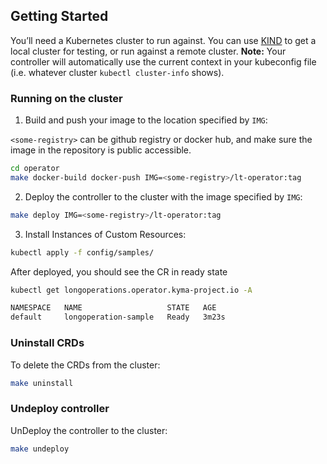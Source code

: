 ## Getting Started
You’ll need a Kubernetes cluster to run against. You can use [KIND](https://sigs.k8s.io/kind) to get a local cluster for testing, or run against a remote cluster.
**Note:** Your controller will automatically use the current context in your kubeconfig file (i.e. whatever cluster `kubectl cluster-info` shows).

### Running on the cluster

1. Build and push your image to the location specified by `IMG`:

`<some-registry>` can be github registry or docker hub, and make sure the image in the repository is public accessible.

```sh
cd operator
make docker-build docker-push IMG=<some-registry>/lt-operator:tag
```
	
2. Deploy the controller to the cluster with the image specified by `IMG`:

```sh
make deploy IMG=<some-registry>/lt-operator:tag
```

3. Install Instances of Custom Resources:

```sh
kubectl apply -f config/samples/
```
After deployed, you should see the CR in ready state
```sh
kubectl get longoperations.operator.kyma-project.io -A 

NAMESPACE   NAME                   STATE   AGE
default     longoperation-sample   Ready   3m23s

```


### Uninstall CRDs
To delete the CRDs from the cluster:

```sh
make uninstall
```

### Undeploy controller
UnDeploy the controller to the cluster:

```sh
make undeploy
```
